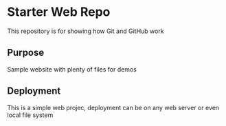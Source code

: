 # Starter Web Repo

This repository is for showing how Git and GitHub work

## Purpose

Sample website with plenty of files for demos

## Deployment

This is a simple web projec, deployment can be on any web server or even local file system